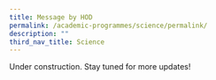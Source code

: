 ```yaml
---
title: Message by HOD
permalink: /academic-programmes/science/permalink/
description: ""
third_nav_title: Science
---
```

Under construction. Stay tuned for more updates!